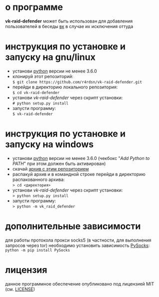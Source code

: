 # о программе
**vk-raid-defender** может быть использован для добавления пользователей в беседы [вк](https://vk.com) в случае их исключения оттуда

# инструкция по установке и запуску на gnu/linux
* установи [python](https://www.python.org/downloads) версии не менее 3.6.0
* клонируй этот репозиторий:  
```$ git clone https://github.com/r4rdsn/vk-raid-defender.git```
* перейди в директорию локального репозитория:  
```$ cd vk-raid-defender```
* установи *vk-raid-defender* через скрипт установки:  
```# python setup.py install```
* запусти программу:  
```$ vk-raid-defender```

# инструкция по установке и запуску на windows
* установи [python](https://www.python.org/downloads) версии не менее 3.6.0 (чекбокс "*Add Python to PATH*" при этом должен быть активирован)
* скачай [архив с этим репозиторием](https://github.com/r4rdsn/vk-raid-defender/archive/master.zip)
* распакуй архив и в командной строке перейди в директорию распакованного архива:  
```> cd <директория>```
* установи *vk-raid-defender* через скрипт установки:  
```> python setup.py install```
* запусти программу:  
```> python -m vk_raid_defender```

# дополнительные зависимости
для работы протокола прокси socks5 (в частности, для выполнения запросов через tor) необходимо установить зависимость [PySocks](https://github.com/Anorov/PySocks):  
```python -m pip install PySocks```

# лицензия
данное программное обеспечение опубликовано под лицензией MIT (см. [LICENSE](https://raw.github.com/r4rdsn/vk-raid-defender/master/LICENSE))
